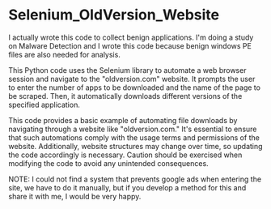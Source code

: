 # Selenium_OldVersion_Website
I actually wrote this code to collect benign applications. I'm doing a study on Malware Detection and I wrote this code because benign windows PE files are also needed for analysis.

This Python code uses the Selenium library to automate a web browser session and navigate to the "oldversion.com" website. It prompts the user to enter the number of apps to be downloaded and the name of the page to be scraped. Then, it automatically downloads different versions of the specified application.

This code provides a basic example of automating file downloads by navigating through a website like "oldversion.com." It's essential to ensure that such automations comply with the usage terms and permissions of the website. Additionally, website structures may change over time, so updating the code accordingly is necessary. Caution should be exercised when modifying the code to avoid any unintended consequences. 

NOTE: I could not find a system that prevents google ads when entering the site, we have to do it manually, but if you develop a method for this and share it with me, I would be very happy.
